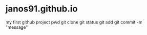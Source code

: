 # janos91.github.io
my first github project
pwd
git clone <link>
git status
git add
git commit -m "message"
